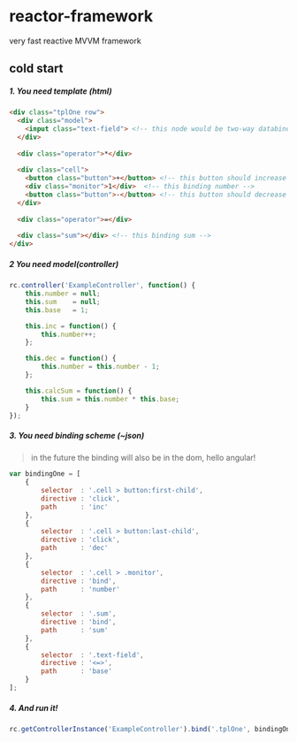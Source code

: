 # reactor-framework
very fast reactive MVVM framework

## cold start

##### 1. You need template (html)
```html
<div class="tplOne row">
  <div class="model">
    <input class="text-field"> <!-- this node would be two-way databinding -->
  </div>
  
  <div class="operator">*</div>
  
  <div class="cell">
    <button class="button">+</button> <!-- this button should increase the next number -->
    <div class="monitor">1</div>  <!-- this binding number -->
    <button class="button">-</button> <!-- this button should decrease the previous number -->
  </div>
  
  <div class="operator">=</div>
  
  <div class="sum"></div> <!-- this binding sum -->
</div>
```

##### 2 You need model(controller)
```javascript
rc.controller('ExampleController', function() {
    this.number = null;
    this.sum    = null;
    this.base   = 1;

    this.inc = function() {
        this.number++;
    };

    this.dec = function() {
        this.number = this.number - 1;
    };

    this.calcSum = function() {
        this.sum = this.number * this.base;
    }
});
```

##### 3. You need binding scheme (~json)

> in the future the binding will also be in the dom, 
  hello angular!

```javascript
var bindingOne = [
    {
        selector  : '.cell > button:first-child',
        directive : 'click',
        path      : 'inc'
    },
    {
        selector  : '.cell > button:last-child',
        directive : 'click',
        path      : 'dec'
    },
    {
        selector  : '.cell > .monitor',
        directive : 'bind',
        path      : 'number'
    },
    {
        selector  : '.sum',
        directive : 'bind',
        path      : 'sum'
    },
    {
        selector  : '.text-field',
        directive : '<=>',
        path      : 'base'
    }
];
```

##### 4. And run it!
```javascript
rc.getControllerInstance('ExampleController').bind('.tplOne', bindingOne);
```
